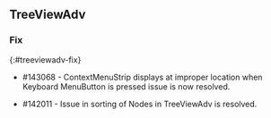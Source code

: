 ## TreeViewAdv

### Fix
{:#treeviewadv-fix}

* \#143068 - ContextMenuStrip displays at improper location when Keyboard MenuButton is pressed issue is now resolved.

* \#142011 - Issue in sorting of Nodes in TreeViewAdv is resolved.
